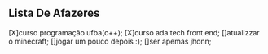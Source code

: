 ## Lista De Afazeres
[X]curso programação ufba(c++);
[X]curso ada tech front end;
[]atualizzar o minecraft;
[]jogar um pouco depois :);
[]ser apemas jhonn;